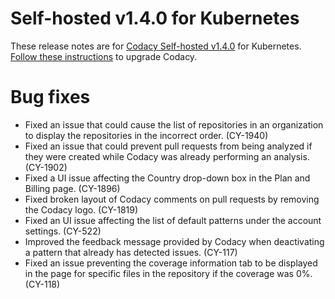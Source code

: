 # Self-hosted v1.4.0 for Kubernetes

These release notes are for [Codacy Self-hosted v1.4.0](https://github.com/codacy/chart/releases/tag/1.4.0) for Kubernetes. [Follow these instructions](https://docs.codacy.com/chart/maintenance/upgrade/) to upgrade Codacy.

# Bug fixes

-    Fixed an issue that could cause the list of repositories in an organization to display the repositories in the incorrect order. (CY-1940)
-    Fixed an issue that could prevent pull requests from being analyzed if they were created while Codacy was already performing an analysis. (CY-1902)
-    Fixed a UI issue affecting the Country drop-down box in the Plan and Billing page. (CY-1896)
-    Fixed broken layout of Codacy comments on pull requests by removing the Codacy logo. (CY-1819)
-    Fixed an UI issue affecting the list of default patterns under the account settings. (CY-522)
-    Improved the feedback message provided by Codacy when deactivating a pattern that already has detected issues. (CY-117)
-    Fixed an issue preventing the coverage information tab to be displayed in the page for specific files in the repository if the coverage was 0%. (CY-118)
